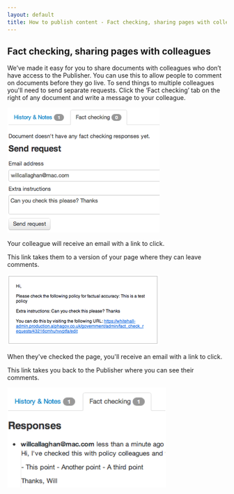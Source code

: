 ```yaml
---
layout: default
title: How to publish content - Fact checking, sharing pages with colleagues
---
```


## Fact checking, sharing pages with colleagues

We’ve made it easy for you to share documents with colleagues who don’t have access to the Publisher. You can use this to allow people to comment on documents before they go live. To send things to multiple colleagues you'll need to send separate requests.
Click the ‘Fact checking’ tab on the right of any document and write a message to your colleague.

![Fact checking 1](fact-checking-1.png)

Your colleague will receive an email with a link to click.

This link takes them to a version of your page where they can leave comments.

![Fact checking 2](fact-checking-2.png)

When they've checked the page, you'll receive an email with a link to click. 

This link takes you back to the Publisher where you can see their comments.

![Fact checking 3](fact-checking-3.png)
